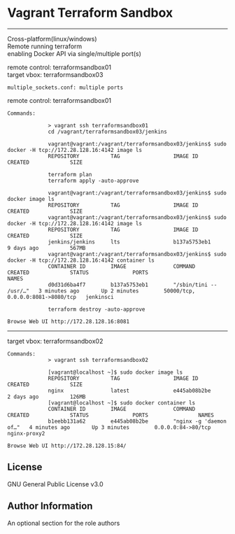 Vagrant Terraform Sandbox
=========


----------------
Cross-platform(linux/windows)  
Remote running terraform  
enabling Docker API via single/multiple port(s)  

remote control: terraformsandbox01  
target vbox: terraformsandbox03  
~~~~
multiple_sockets.conf: multiple ports
~~~~  
remote control: terraformsandbox01  

~~~~
Commands:

             > vagrant ssh terraformsandbox01
             cd /vagrant/terraformsandbox03/jenkins

             vagrant@vagrant:/vagrant/terraformsandbox03/jenkins$ sudo docker -H tcp://172.28.128.16:4142 image ls
             REPOSITORY          TAG                 IMAGE ID            CREATED             SIZE

             terraform plan
             terraform apply -auto-approve

             vagrant@vagrant:/vagrant/terraformsandbox03/jenkins$ sudo docker image ls
             REPOSITORY          TAG                 IMAGE ID            CREATED             SIZE
             vagrant@vagrant:/vagrant/terraformsandbox03/jenkins$ sudo docker -H tcp://172.28.128.16:4142 image ls
             REPOSITORY          TAG                 IMAGE ID            CREATED             SIZE
             jenkins/jenkins     lts                 b137a5753eb1        9 days ago          567MB
             vagrant@vagrant:/vagrant/terraformsandbox03/jenkins$ sudo docker -H tcp://172.28.128.16:4142 container ls
             CONTAINER ID        IMAGE               COMMAND                  CREATED             STATUS              PORTS                               NAMES
             d0d31d6ba4f7        b137a5753eb1        "/sbin/tini -- /usr/…"   3 minutes ago       Up 2 minutes        50000/tcp, 0.0.0.0:8081->8080/tcp   jenkinsci

             terraform destroy -auto-approve             

Browse Web UI http://172.28.128.16:8081

~~~~
----------------
target vbox: terraformsandbox02  

~~~~
Commands:
             > vagrant ssh terraformsandbox02  

             [vagrant@localhost ~]$ sudo docker image ls
             REPOSITORY          TAG                 IMAGE ID            CREATED             SIZE
             nginx               latest              e445ab08b2be        2 days ago          126MB
             [vagrant@localhost ~]$ sudo docker container ls
             CONTAINER ID        IMAGE               COMMAND                  CREATED             STATUS              PORTS                NAMES
             b1eebb131a62        e445ab08b2be        "nginx -g 'daemon of…"   4 minutes ago       Up 3 minutes        0.0.0.0:84->80/tcp   nginx-proxy2

Browse Web UI http://172.28.128.15:84/
~~~~


License
-------

GNU General Public License v3.0

Author Information
------------------

An optional section for the role authors
